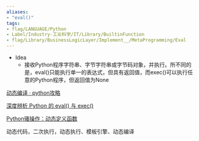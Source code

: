 ```yaml
---
aliases:
- "eval()"
tags:
- flag/LANGUAGE/Python
- Label/Industry-工业科学/IT/Library/BuiltinFunction
- flag/Library/BusinessLogicLayer/Implement__/MetaProgramming/Eval
---
```


- Idea
    - 接收Python程序字符串、字节字符串或字节码对象，并执行。所不同的是，eval()只能执行单一的表达式，但具有返回值，而exec()可以执行任意的Python程序，但返回值为None

[动态编译 · python攻略](https://blog.hszofficial.site/TutorialForPython/%E8%AF%AD%E6%B3%95%E7%AF%87/%E5%85%83%E7%BC%96%E7%A8%8B/%E5%8A%A8%E6%80%81%E7%BC%96%E8%AF%91.html)

[深度辨析 Python 的 eval() 与 exec()](https://mp.weixin.qq.com/s?__biz=MzUyOTk2MTcwNg==&mid=2247484106&idx=1&sn=f6aebfd6e299928ce32cd2197270acfa&chksm=fa58454fcd2fcc592e3c928afcbc4099dd004ff4f5def1718642b7b10d3a9781e034e3acfd2e&xtrack=1&scene=0&subscene=131&clicktime=1553437048&ascene=7&devicetype=android-26&version=2700033b&nettype=WIFI&abtest_cookie=BAABAAoACwASABMABQAjlx4AVpkeANmZHgDcmR4A3pkeAAAA&lang=zh_CN&pass_ticket=bXA7ZIEvY1axv0l6CQZjFxiasvIohsiruKJrywLVu08JzrAxjHFTrymVZmiGyhDt&wx_header=1)

[Python骚操作：动态定义函数](https://mp.weixin.qq.com/s?__biz=MzUyOTk2MTcwNg==&mid=2247484098&idx=1&sn=f1451e06129c74c86c1f3a1fda676c15&chksm=fa584547cd2fcc51e251dd5bda76d40f673d2969052bf1d76f7953d65f2729a6fed73c8cc545&xtrack=1&scene=0&subscene=131&clicktime=1552905312&ascene=7&devicetype=android-26&version=2700033b&nettype=cmnet&abtest_cookie=BAABAAoACwASABMABQAjlx4AVpkeANmZHgDcmR4A3pkeAAAA&lang=zh_CN&pass_ticket=pwRcAoK8cjBq6sCErMeCRMdlC34ijEvIxNeR69pIT/9t4EsxrVoXJT5xvNp4zboD&wx_header=1)


动态代码，二次执行，动态执行、模板引擎、动态编译
